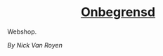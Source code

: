 <p align="center">
  <a href="https://www.onbegrensd.xyz">
  <h1 align="center">
    Onbegrensd
    </h1>
  </a>
</p>

Webshop.

_By Nick Van Royen_
